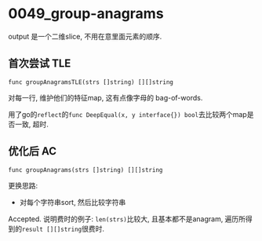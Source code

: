 # 0049_group-anagrams

output 是一个二维slice, 不用在意里面元素的顺序.

## 首次尝试 TLE

`func groupAnagramsTLE(strs []string) [][]string`

对每一行, 维护他们的特征map, 这有点像字母的 bag-of-words.

用了go的`reflect`的`func DeepEqual(x, y interface{}) bool`去比较两个map是否一致, 超时.

## 优化后 AC

`func groupAnagrams(strs []string) [][]string`

更换思路:

- 对每个字符串sort, 然后比较字符串

Accepted. 说明费时的例子: `len(strs)`比较大, 且基本都不是anagram, 遍历所得到的`result [][]string`很费时.
